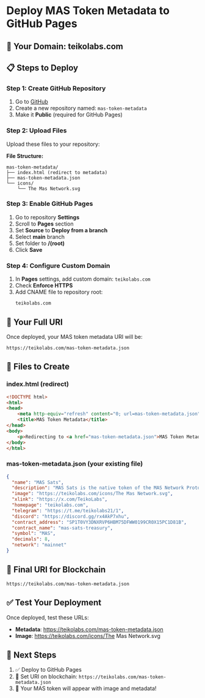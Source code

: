 # Deploy MAS Token Metadata to GitHub Pages

## 🎯 **Your Domain**: teikolabs.com

## 📋 **Steps to Deploy**

### **Step 1: Create GitHub Repository**
1. Go to [GitHub](https://github.com)
2. Create a new repository named: `mas-token-metadata`
3. Make it **Public** (required for GitHub Pages)

### **Step 2: Upload Files**
Upload these files to your repository:

**File Structure:**
```
mas-token-metadata/
├── index.html (redirect to metadata)
├── mas-token-metadata.json
└── icons/
    └── The Mas Network.svg
```

### **Step 3: Enable GitHub Pages**
1. Go to repository **Settings**
2. Scroll to **Pages** section
3. Set **Source** to **Deploy from a branch**
4. Select **main** branch
5. Set folder to **/(root)**
6. Click **Save**

### **Step 4: Configure Custom Domain**
1. In **Pages** settings, add custom domain: `teikolabs.com`
2. Check **Enforce HTTPS**
3. Add CNAME file to repository root:
   ```
   teikolabs.com
   ```

## 🔗 **Your Full URI**

Once deployed, your MAS token metadata URI will be:

```
https://teikolabs.com/mas-token-metadata.json
```

## 📝 **Files to Create**

### **index.html** (redirect)
```html
<!DOCTYPE html>
<html>
<head>
    <meta http-equiv="refresh" content="0; url=mas-token-metadata.json">
    <title>MAS Token Metadata</title>
</head>
<body>
    <p>Redirecting to <a href="mas-token-metadata.json">MAS Token Metadata</a></p>
</body>
</html>
```

### **mas-token-metadata.json** (your existing file)
```json
{
  "name": "MAS Sats",
  "description": "MAS Sats is the native token of the MAS Network Protocol, a Bitcoin Layer 3 DeFi trading platform. MAS Sats holders can earn trading fees from token trades and participate in the decentralized trading ecosystem.",
  "image": "https://teikolabs.com/icons/The Mas Network.svg",
  "xlink": "https://x.com/TeikoLabs",
  "homepage": "teikolabs.com",
  "telegram": "https://t.me/teikolabs21/1",
  "discord": "https://discord.gg/rx4AkP7xhu",
  "contract_address": "SP1T0VY3DNXRVP6HBM75DFWW0199CR0X15PC1D81B",
  "contract_name": "mas-sats-treasury",
  "symbol": "MAS",
  "decimals": 8,
  "network": "mainnet"
}
```

## 🎯 **Final URI for Blockchain**

```
https://teikolabs.com/mas-token-metadata.json
```

## ✅ **Test Your Deployment**

Once deployed, test these URLs:
- **Metadata**: https://teikolabs.com/mas-token-metadata.json
- **Image**: https://teikolabs.com/icons/The Mas Network.svg

## 🚀 **Next Steps**

1. ✅ Deploy to GitHub Pages
2. 🔄 Set URI on blockchain: `https://teikolabs.com/mas-token-metadata.json`
3. 🎉 Your MAS token will appear with image and metadata!
